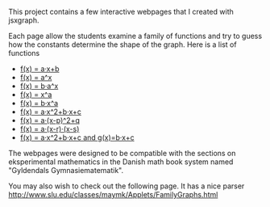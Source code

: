 This project contains a few interactive webpages that I created with jsxgraph.

Each page allow the students examine a family of functions and try to guess how the constants determine the shape of the graph. Here is a list of functions

* [f(x) = a&middot;x+b](http://nielsle.github.com/jsxgraph-tests/functions/linear.html)
* [f(x) = a^x](http://nielsle.github.com/jsxgraph-tests/functions/exponential_simple.html)
* [f(x) = b&middot;a^x](http://nielsle.github.com/jsxgraph-tests/functions/exponential_with_prefactor.html)
* [f(x) = x^a](http://nielsle.github.com/jsxgraph-tests/functions/powerlaw_simple.html)
* [f(x) = b&middot;x^a](http://nielsle.github.com/jsxgraph-tests/functions/powerlaw_with_prefactor.html)
* [f(x) = a&middot;x^2+b&middot;x+c](http://nielsle.github.com/jsxgraph-tests/functions/quadratic_simple.html)
* [f(x) = a&middot;(x-p)^2+q](http://nielsle.github.com/jsxgraph-tests/functions/quadratic_with_toppoint.html)
* [f(x) = a&middot;(x-r)&middot;(x-s)](http://nielsle.github.com/jsxgraph-tests/functions/quadratic_with_roots.html)
* [f(x) = a&middot;x^2+b&middot;x+c and g(x)=b&middot;x+c](http://nielsle.github.com/jsxgraph-tests/functions/quadratic_with_tangent.html)

The webpages were designed to be compatible with the sections on eksperimental mathematics in the Danish math book system named "Gyldendals Gymnasiematematik".

You may also wish to check out the following page. It has a nice parser
http://www.slu.edu/classes/maymk/Applets/FamilyGraphs.html


